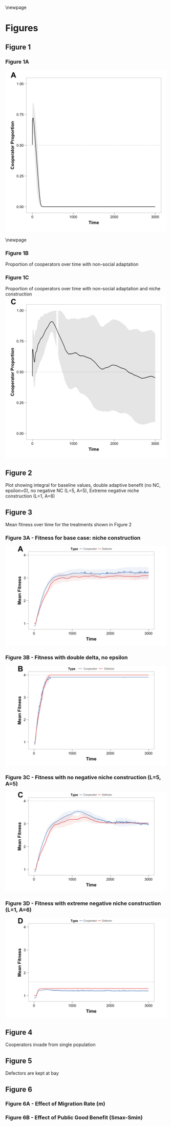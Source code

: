 \newpage

# Figures

## Figure 1

### Figure 1A

![Proportion of cooperators over time when there are no opportunities for non-social adaptation](../figures/Figure1A.png)

\newpage

### Figure 1B

Proportion of cooperators over time with non-social adaptation

### Figure 1C

Proportion of cooperators over time with non-social adaptation and niche construction
![Proportion of cooperators over time with non-social adaptation and selective feedbacks](../figures/Figure1C.png)


## Figure 2

Plot showing integral for baseline values, double adaptive benefit (no NC, epsilon=0), no negative NC (L=5, A=5), Extreme negative niche construction (L=1, A=6)

## Figure 3

Mean fitness over time for the treatments shown in Figure 2

### Figure 3A - Fitness for base case: niche construction

![Grand mean Fitness of cooperators and defectors](../figures/Figure3A.png)

### Figure 3B - Fitness with double delta, no epsilon

![Grand mean Fitness of cooperators and defectors, double delta, no epsilon](../figures/Figure3B.png)

### Figure 3C - Fitness with no negative niche construction (L=5, A=5)

![Grand mean Fitness of cooperators and defectors, no negative niche construction](../figures/Figure3C.png)

### Figure 3D - Fitness with extreme negative niche construction (L=1, A=6)

![Grand mean Fitness of cooperators and defectors, extreme negative niche construction](../figures/Figure3D.png)



## Figure 4

Cooperators invade from single population

## Figure 5

Defectors are kept at bay


## Figure 6

### Figure 6A - Effect of Migration Rate (m)

### Figure 6B - Effect of Public Good Benefit (Smax-Smin)
